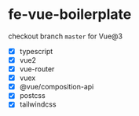 # fe-vue-boilerplate

checkout branch `master` for Vue@3

- [x] typescript
- [x] vue2
- [x] vue-router
- [x] vuex
- [x] @vue/composition-api
- [x] postcss
- [x] tailwindcss
